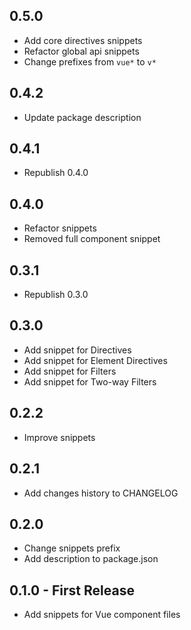 ## 0.5.0
* Add core directives snippets
* Refactor global api snippets
* Change prefixes from `vue*` to `v*`

## 0.4.2
* Update package description

## 0.4.1
* Republish 0.4.0

## 0.4.0
* Refactor snippets
* Removed full component snippet

## 0.3.1
* Republish 0.3.0

## 0.3.0
* Add snippet for Directives
* Add snippet for Element Directives
* Add snippet for Filters
* Add snippet for Two-way Filters

## 0.2.2
* Improve snippets

## 0.2.1
* Add changes history to CHANGELOG

## 0.2.0
* Change snippets prefix
* Add description to package.json

## 0.1.0 - First Release
* Add snippets for Vue component files

